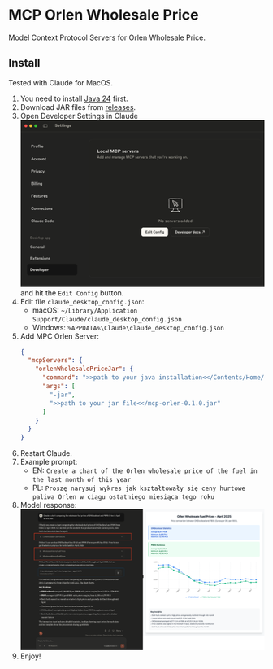 # MCP Orlen Wholesale Price
Model Context Protocol Servers for Orlen Wholesale Price.

## Install

Tested with Claude for MacOS.

1. You need to install [Java 24](https://www.oracle.com/java/technologies/downloads/?er=221886) first.
2. Download JAR files from [releases](https://github.com/drnow4u/mcp-orlen/releases).
3. Open Developer Settings in Claude ![Claude developer settings](./doc/claude_settings.png) and hit the `Edit Config` button.
4. Edit file `claude_desktop_config.json`:
   * macOS: `~/Library/Application Support/Claude/claude_desktop_config.json`
   * Windows: `%APPDATA%\Claude\claude_desktop_config.json`
5. Add MPC Orlen Server:
   ```json
   {
     "mcpServers": {
       "orlenWholesalePriceJar": {
         "command": ">>path to your java installation<</Contents/Home/bin/java",
         "args": [
           "-jar",
           ">>path to your jar file<</mcp-orlen-0.1.0.jar"
         ]
       }
     }
   }
   ```
6. Restart Claude.
7. Example prompt:
   * EN: `Create a chart of the Orlen wholesale price of the fuel in the last month of this year`
   * PL: `Proszę narysuj wykres jak kształtowały się ceny hurtowe paliwa Orlen w ciągu ostatniego miesiąca tego roku`
8. Model response: ![Model response](./doc/prompt_result.png)
9. Enjoy!

